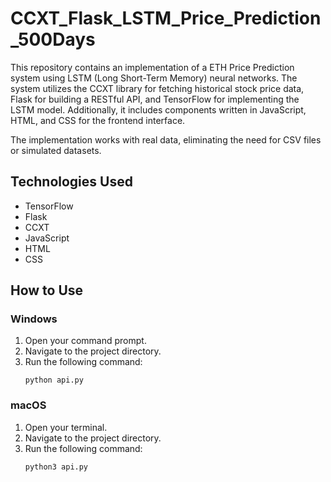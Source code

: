 # CCXT_Flask_LSTM_Price_Prediction_500Days

This repository contains an implementation of a ETH Price Prediction system using LSTM (Long Short-Term Memory) neural networks. The system utilizes the CCXT library for fetching historical stock price data, Flask for building a RESTful API, and TensorFlow for implementing the LSTM model. Additionally, it includes components written in JavaScript, HTML, and CSS for the frontend interface.

The implementation works with real data, eliminating the need for CSV files or simulated datasets.

## Technologies Used
- TensorFlow
- Flask
- CCXT
- JavaScript
- HTML
- CSS

## How to Use
### Windows
1. Open your command prompt.
2. Navigate to the project directory.
3. Run the following command:
    ```
    python api.py
    ```

### macOS
1. Open your terminal.
2. Navigate to the project directory.
3. Run the following command:
    ```
    python3 api.py
    ```
